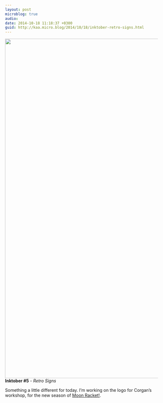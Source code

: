 ```yaml
---
layout: post
microblog: true
audio: 
date: 2014-10-18 11:18:37 +0300
guid: http://kaa.micro.blog/2014/10/18/inktober-retro-signs.html
---
```

<img src="https://micro.kaa.bz/uploads/2018/0cee96185f.jpg" alt="" width="840" height="1120" class="alignnone size-full wp-image-350" /><strong>Inktober #5</strong> - <em>Retro Signs</em>

Something a little different for today. I’m working on the logo for Corgan’s workshop, for the new season of <a href="http://www.moonracket.com">Moon Racket!</a>.
